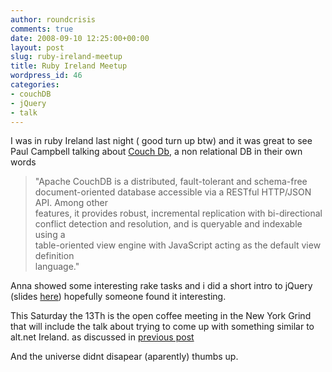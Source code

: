 ```yaml
---
author: roundcrisis
comments: true
date: 2008-09-10 12:25:00+00:00
layout: post
slug: ruby-ireland-meetup
title: Ruby Ireland Meetup
wordpress_id: 46
categories:
- couchDB
- jQuery
- talk
---
```


I was in ruby Ireland last night ( good turn up btw) and it was great to see Paul Campbell talking about [Couch Db](http://incubator.apache.org/couchdb/), a non relational DB in their own words  
  


> "Apache CouchDB is a distributed, fault-tolerant and schema-free  
document-oriented database accessible via a RESTful HTTP/JSON API. Among other  
features, it provides robust, incremental replication with bi-directional  
conflict detection and resolution, and is queryable and indexable using a  
table-oriented view engine with JavaScript acting as the default view definition  
language."  


  
  
Anna showed some interesting rake tasks and i did a short intro to jQuery (slides [here](http://www.slideshare.net/roundcrisis/jquery-presentation)) hopefully someone found it interesting.  
  
This Saturday the 13Th  is the open coffee meeting in the New York Grind that will include the talk about trying to come up with something similar to alt.net Ireland. as discussed in [previous post](http://ohmygodiamacat.blogspot.com/2008/08/from-code-monkey-to-code-crafter.html)  
  
And the universe didnt disapear (aparently) thumbs up.
